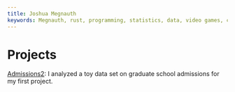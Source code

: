 ```yaml
---
title: Joshua Megnauth
keywords: Megnauth, rust, programming, statistics, data, video games, computing, python, rlang, linux, development
---
```

# Projects
[Admissions2](pages/admissions2.html): I analyzed a toy data set on graduate school admissions for my first project.
